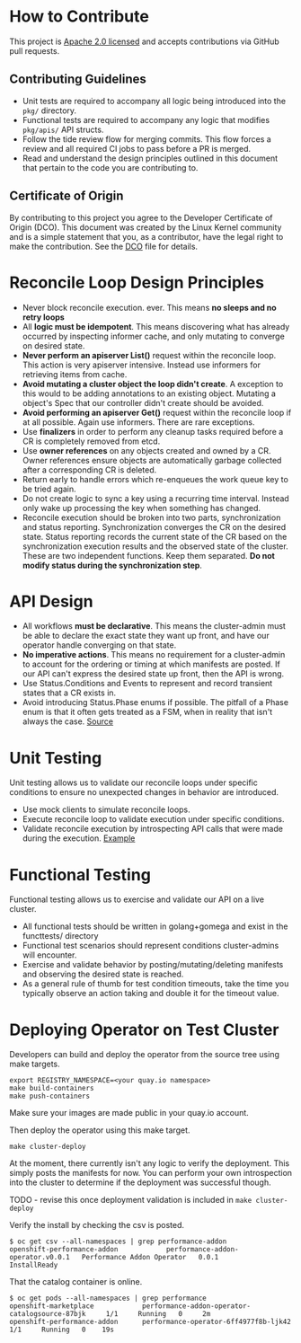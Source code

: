 # How to Contribute

This project is [Apache 2.0 licensed](LICENSE) and accepts contributions via
GitHub pull requests.

## Contributing Guidelines

* Unit tests are required to accompany all logic being introduced into the `pkg/` directory.
* Functional tests are required to accompany any logic that modifies `pkg/apis/` API structs.
* Follow the tide review flow for merging commits. This flow forces a review and all required CI jobs to pass before a PR is merged.
* Read and understand the design principles outlined in this document that pertain to the code you are contributing to.

## Certificate of Origin

By contributing to this project you agree to the Developer Certificate of
Origin (DCO). This document was created by the Linux Kernel community and is a
simple statement that you, as a contributor, have the legal right to make the
contribution. See the [DCO](DCO) file for details.

# Reconcile Loop Design Principles

* Never block reconcile execution. ever. This means __no sleeps and no retry loops__
* All __logic must be idempotent__. This means discovering what has already occurred by inspecting informer cache, and only mutating to converge on desired state.
* __Never perform an apiserver List()__ request within the reconcile loop. This action is very apiserver intensive. Instead use informers for retrieving items from cache.
* __Avoid mutating a cluster object the loop didn't create__. A exception to this would to be adding annotations to an existing object. Mutating a object's Spec that our controller didn't create should be avoided.
* __Avoid performing an apiserver Get()__ request within the reconcile loop if at all possible. Again use informers. There are rare exceptions.
* Use __finalizers__ in order to perform any cleanup tasks required before a CR is completely removed from etcd.
* Use __owner references__ on any objects created and owned by a CR. Owner references ensure objects are automatically garbage collected after a corresponding CR is deleted.
* Return early to handle errors which re-enqueues the work queue key to be tried again.
* Do not create logic to sync a key using a recurring time interval. Instead only wake up processing the key when something has changed.
* Reconcile execution should be broken into two parts, synchronization and status reporting. Synchronization converges the CR on the desired state. Status reporting records the current state of the CR based on the synchronization execution results and the observed state of the cluster. These are two independent functions. Keep them separated. __Do not modify status during the synchronization step__.

# API Design

* All workflows __must be declarative__. This means the cluster-admin must be able to declare the exact state they want up front, and have our operator handle converging on that state.
* __No imperative actions__. This means no requirement for a cluster-admin to account for the ordering or timing at which manifests are posted. If our API can't express the desired state up front, then the API is wrong.
* Use Status.Conditions and Events to represent and record transient states that a CR exists in.
* Avoid introducing Status.Phase enums if possible. The pitfall of a Phase enum is that it often gets treated as a FSM, when in reality that isn't always the case. [Source](https://github.com/kubernetes/kubernetes/issues/7856)

# Unit Testing

Unit testing allows us to validate our reconcile loops under specific conditions to ensure no unexpected changes in behavior are introduced.

* Use mock clients to simulate reconcile loops.
* Execute reconcile loop to validate execution under specific conditions.
* Validate reconcile execution by introspecting API calls that were made during the execution. [Example](https://github.com/operator-framework/operator-sdk-samples/blob/master/go/memcached-operator/pkg/controller/memcached/memcached_controller_test.go)

# Functional Testing

Functional testing allows us to exercise and validate our API on a live cluster.

* All functional tests should be written in golang+gomega and exist in the functtests/ directory
* Functional test scenarios should represent conditions cluster-admins will encounter.
* Exercise and validate behavior by posting/mutating/deleting manifests and observing the desired state is reached.
* As a general rule of thumb for test condition timeouts, take the time you typically observe an action taking and double it for the timeout value.

# Deploying Operator on Test Cluster

Developers can build and deploy the operator from the source tree using make targets.

```
export REGISTRY_NAMESPACE=<your quay.io namespace>
make build-containers
make push-containers
```

Make sure your images are made public in your quay.io account.

Then deploy the operator using this make target.

```
make cluster-deploy
```

At the moment, there currently isn't any logic to verify the deployment. This simply posts the manifests for now. You can perform your own introspection into the cluster to determine if the deployment was successful though.

TODO - revise this once deployment validation is included in `make cluster-deploy`

Verify the install by checking the csv is posted.

```
$ oc get csv --all-namespaces | grep performance-addon
openshift-performance-addon            performance-addon-operator.v0.0.1   Performance Addon Operator   0.0.1                InstallReady
```

That the catalog container is online.

```
$ oc get pods --all-namespaces | grep performance
openshift-marketplace            performance-addon-operator-catalogsource-87bjk     1/1     Running   0     2m
openshift-performance-addon      performance-operator-6ff4977f8b-ljk42              1/1     Running   0    19s
```

